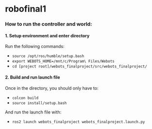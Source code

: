 # robofinal1

### How to run the controller and world:

#### 1. Setup environment and enter directory
Run the following commands:
- `source /opt/ros/humble/setup.bash`
- `export WEBOTS_HOME=/mnt/c/Program\ Files/Webots`
- `cd [project root]/webots_finalproject/src/webots_finalproject/`

#### 2. Build and run launch file
Once in the directory, you should only have to:
- `colcon build`
- `source install/setup.bash`

And run the launch file with:
- `ros2 launch webots_finalproject webots_finalproject.launch.py`

